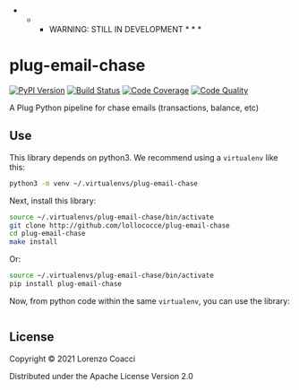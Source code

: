 * * * WARNING: STILL IN DEVELOPMENT * * *


plug-email-chase
================

[![PyPI Version][pypi-image]][pypi-url]
[![Build Status][build-image]][build-url]
[![Code Coverage][coverage-image]][coverage-url]
[![Code Quality][quality-image]][quality-url]
<!-- Badges -->

[pypi-image]: https://img.shields.io/pypi/v/plug-email-cahse
[pypi-url]: https://pypi.org/project/plug-email-cahse/
[build-image]: https://github.com/lollococce/plug-email-cahse/actions/workflows/build.yml/badge.svg
[build-url]: https://github.com/lollococce/plug-email-cahse/actions/workflows/build.yml
[coverage-image]: https://codecov.io/gh/lollococce/plug-email-cahse/branch/main/graph/badge.svg
[coverage-url]: https://codecov.io/gh/lollococce/plug-email-cahse
[quality-image]: https://api.codeclimate.com/v1/badges/d2bf7377e092c2e0a3ffcb2ba49a7545cf71a033c1672b7feee28da674d14fb0/maintainability
[quality-url]: https://codeclimate.com/github/lollococce/plug-email-cahse

A Plug Python pipeline for chase emails (transactions, balance, etc)

Use
---

This library depends on python3. We recommend using a `virtualenv`
like this:

```bash
python3 -m venv ~/.virtualenvs/plug-email-chase
```

Next, install this library:

```bash
source ~/.virtualenvs/plug-email-chase/bin/activate
git clone http://github.com/lollococce/plug-email-chase
cd plug-email-chase
make install
```
Or:
```bash
source ~/.virtualenvs/plug-email-chase/bin/activate
pip install plug-email-chase
```

Now, from python code within the same `virtualenv`, you can use the
library:

```python

```


License
-------

Copyright © 2021 Lorenzo Coacci

Distributed under the Apache License Version 2.0
